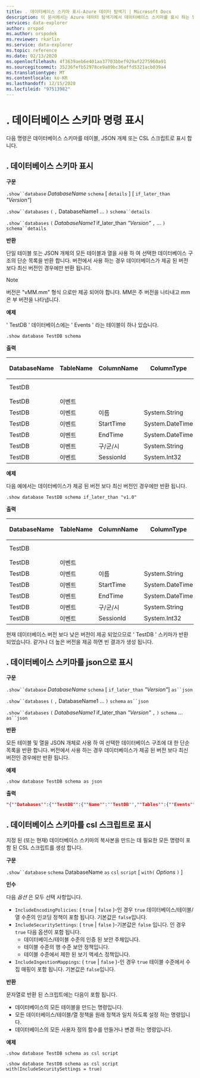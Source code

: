 ```yaml
---
title: . 데이터베이스 스키마 표시-Azure 데이터 탐색기 | Microsoft Docs
description: 이 문서에서는 Azure 데이터 탐색기에서 데이터베이스 스키마를 표시 하는 방법을 설명 합니다.
services: data-explorer
author: orspod
ms.author: orspodek
ms.reviewer: rkarlin
ms.service: data-explorer
ms.topic: reference
ms.date: 02/13/2020
ms.openlocfilehash: 4f3639aeb6e401aa37703bbef929af2275960a91
ms.sourcegitcommit: 35236fefb52978ce9a09bc36affd5321acb039a4
ms.translationtype: MT
ms.contentlocale: ko-KR
ms.lasthandoff: 12/15/2020
ms.locfileid: "97513982"
---
```

# <a name="show-database-schema-commands"></a>. 데이터베이스 스키마 명령 표시

다음 명령은 데이터베이스 스키마를 테이블, JSON 개체 또는 CSL 스크립트로 표시 합니다.

## <a name="show-databases-schema"></a>. 데이터베이스 스키마 표시

**구문**

`.show``database` *DatabaseName* `schema` [ `details` ] [ `if_later_than` *"Version"*] 

`.show``databases` `(`  `,` DatabaseName1 ... `)` `schema``details` 
 
`.show``databases` `(` *DatabaseName1* if_later_than *"Version"* `,` ... `)` `schema``details`

**반환**

단일 테이블 또는 JSON 개체의 모든 테이블과 열을 사용 하 여 선택한 데이터베이스 구조의 단순 목록을 반환 합니다.
버전에서 사용 하는 경우 데이터베이스가 제공 된 버전 보다 최신 버전인 경우에만 반환 됩니다.

> [!NOTE]
> 버전은 "vMM.mm" 형식 으로만 제공 되어야 합니다. MM은 주 버전을 나타내고 mm은 부 버전을 나타냅니다.

**예제** 
 
' TestDB ' 데이터베이스에는 ' Events ' 라는 테이블이 하나 있습니다.

```kusto
.show database TestDB schema 
```

**출력**

|DatabaseName|TableName|ColumnName|ColumnType|IsDefaultTable|IsDefaultColumn|PrettyName|버전
|---|---|---|---|---|---|---|--- 
|TestDB||||False|False||v. 1.1       
|TestDB|이벤트|||True|False||       
|TestDB|이벤트| 이름|System.String|True|False||     
|TestDB|이벤트| StartTime|  System.DateTime|True|False||    
|TestDB|이벤트| EndTime|    System.DateTime|True|False||        
|TestDB|이벤트| 구/군/시|   System.String|True| False||     
|TestDB|이벤트| SessionId|  System.Int32|True|  True|| 

**예제** 

다음 예에서는 데이터베이스가 제공 된 버전 보다 최신 버전인 경우에만 반환 됩니다.
 
```kusto
.show database TestDB schema if_later_than "v1.0" 
```

**출력**

|DatabaseName|TableName|ColumnName|ColumnType|IsDefaultTable|IsDefaultColumn|PrettyName|버전
|---|---|---|---|---|---|---|--- 
|TestDB||||False|False||v. 1.1       
|TestDB|이벤트|||True|False||       
|TestDB|이벤트| 이름|System.String|True|False||     
|TestDB|이벤트| StartTime|  System.DateTime|True|False||    
|TestDB|이벤트| EndTime|    System.DateTime|True|False||        
|TestDB|이벤트| 구/군/시|   System.String|True| False||     
|TestDB|이벤트| SessionId|  System.Int32|True|  True||  

현재 데이터베이스 버전 보다 낮은 버전이 제공 되었으므로 ' TestDB ' 스키마가 반환 되었습니다. 같거나 더 높은 버전을 제공 하면 빈 결과가 생성 됩니다.

## <a name="show-database-schema-as-json"></a>. 데이터베이스 스키마를 json으로 표시

**구문**

`.show``database` *DatabaseName* `schema` [ `if_later_than` *"Version"*] `as``json`
 
`.show``databases` `(`  `,` DatabaseName1 ... `)` `schema` `as``json`
 
`.show``databases` `(` *DatabaseName1* if_later_than *"Version"* `,` `)` `schema` ... `as``json`

**반환**

모든 테이블 및 열을 JSON 개체로 사용 하 여 선택한 데이터베이스 구조에 대 한 단순 목록을 반환 합니다.
버전에서 사용 하는 경우 데이터베이스가 제공 된 버전 보다 최신 버전인 경우에만 반환 됩니다.

**예제** 
 
```kusto
.show database TestDB schema as json
```

**출력**

```json
"{""Databases"":{""TestDB"":{""Name"":""TestDB"",""Tables"":{""Events"":{""Name"":""Events"",""DefaultColumn"":null,""OrderedColumns"":[{""Name"":""Name"",""Type"":""System.String""},{""Name"":""StartTime"",""Type"":""System.DateTime""},{""Name"":""EndTime"",""Type"":""System.DateTime""},{""Name"":""City"",""Type"":""System.String""},{""Name"":""SessionId"",""Type"":""System.Int32""}]}},""PrettyName"":null,""MajorVersion"":1,""MinorVersion"":1,""Functions"":{}}}}"
```

## <a name="show-database-schema-as-csl-script"></a>. 데이터베이스 스키마를 csl 스크립트로 표시

지정 된 (또는 현재) 데이터베이스 스키마의 복사본을 만드는 데 필요한 모든 명령이 포함 된 CSL 스크립트를 생성 합니다.

**구문**

`.show``database`  `schema` DatabaseName `as` `csl` `script` [ `with(` *Options* `)` ]

**인수**

다음 *옵션* 은 모두 선택 사항입니다.

* `IncludeEncodingPolicies`: ( `true`  |  `false` )-인 경우 `true` 데이터베이스/테이블/열 수준의 인코딩 정책이 포함 됩니다. 기본값은 `false`입니다. 
* `IncludeSecuritySettings`: ( `true`  |  `false` )-기본값은 `false` 입니다. 인 경우 `true` 다음 옵션이 포함 됩니다.
  * 데이터베이스/테이블 수준의 인증 된 보안 주체입니다.
  * 테이블 수준의 행 수준 보안 정책입니다.
  * 테이블 수준에서 제한 된 보기 액세스 정책입니다.
* `IncludeIngestionMappings`: ( `true`  |  `false` )-인 경우 `true` 테이블 수준에서 수집 매핑이 포함 됩니다. 기본값은 `false`입니다. 

**반환**

문자열로 반환 된 스크립트에는 다음이 포함 됩니다.

* 데이터베이스의 모든 테이블을 만드는 명령입니다.
* 모든 데이터베이스/테이블/열 정책을 원래 정책과 일치 하도록 설정 하는 명령입니다.
* 데이터베이스의 모든 사용자 정의 함수를 만들거나 변경 하는 명령입니다.

**예제** 
 
```kusto
.show database TestDB schema as csl script

.show database TestDB schema as csl script with(IncludeSecuritySettings = true)
```
